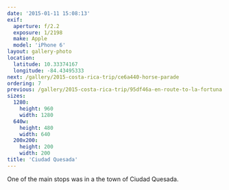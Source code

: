 ```yaml
---
date: '2015-01-11 15:08:13'
exif:
  aperture: f/2.2
  exposure: 1/2198
  make: Apple
  model: 'iPhone 6'
layout: gallery-photo
location:
  latitude: 10.33374167
  longitude: -84.43495333
next: /gallery/2015-costa-rica-trip/ce6a440-horse-parade
ordering: 7
previous: /gallery/2015-costa-rica-trip/95df46a-en-route-to-la-fortuna
sizes:
  1280:
    height: 960
    width: 1280
  640w:
    height: 480
    width: 640
  200x200:
    height: 200
    width: 200
title: 'Ciudad Quesada'
---
```


One of the main stops was in a the town of Ciudad Quesada.
